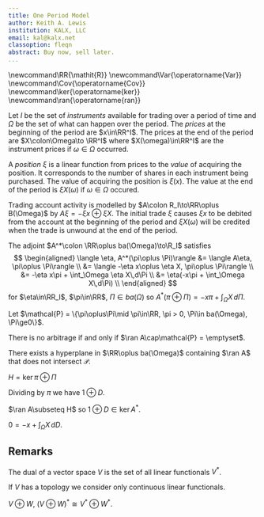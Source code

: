 ```yaml
---
title: One Period Model
author: Keith A. Lewis
institution: KALX, LLC
email: kal@kalx.net
classoption: fleqn
abstract: Buy now, sell later.
...
```


\newcommand\RR{\mathit{R}}
\newcommand\Var{\operatorname{Var}}
\newcommand\Cov{\operatorname{Cov}}
\newcommand\ker{\operatorname{ker}}
\newcommand\ran{\operatorname{ran}}

Let $I$ be the set of _instruments_ available for trading over a period of time
and $Ω$ be the set of what can happen over the period.
The _prices_ at the beginning of the period are $x\in\RR^I$.
The prices at the end of the period are $X\colon\Omega\to \RR^I$ where $X(\omega)\in\RR^I$
are the instrument prices if $\omega\in\Omega$ occurred.

A _position_ $\xi$ is a linear function from prices to the _value_ of acquiring the position.
It corresponds to the number of shares in each instrument being purchased.
The value of acquiring the position is $\xi(x)$.
The value at the end of the period is $\xi X(\omega)$ if $\omega\in\Omega$ occured.

Trading account activity is modelled by $A\colon R_I\to\RR\oplus
B(\Omega)$ by $A\xi = -\xi x\oplus\xi X$.  The initial trade $\xi$
causes $\xi x$ to be debited from the account at the beginning of the
period and $\xi X(\omega)$ will be credited when the trade is unwound
at the end of the period.

The adjoint $A^*\colon \RR\oplus ba(\Omega)\to\R_I$ satisfies
$$
\begin{aligned}
	\langle \eta, A^*(\pi\oplus \Pi)\rangle &= \langle A\eta, \pi\oplus \Pi\rangle \\
	&= \langle -\eta x\oplus \eta X, \pi\oplus \Pi\rangle \\
	&= -\eta x\pi + \int_\Omega \eta X\,d\Pi \\
	&= \eta(-x\pi + \int_\Omega  X\,d\Pi) \\
\end{aligned}
$$
for $\eta\in\RR_I$, $\pi\in\RR$, $\Pi\in ba(\Omega)$ so
$A^*(\pi\oplus\Pi) = -x\pi + \int_\Omega  X\,d\Pi$.

Let $\mathcal{P} = \{\pi\oplus\Pi\mid \pi\in\RR, \pi > 0, \Pi\in ba(\Omega), \Pi\ge0\}$.

There is no arbitrage if and only if $\ran A\cap\mathcal{P} = \emptyset$.

There exists a hyperplane in $\RR\oplus ba(\Omega)$ containing $\ran A$
that does not intersect $\mathcal{P}$.

$H = \ker \pi\oplus\Pi$

Dividing by $\pi$ we have $1\oplus D$.

$\ran A\subseteq H$ so $1\oplus D\in\ker A^*$.

$0 = -x + \int_\Omega X\,dD$.

## Remarks

The dual of a vector space $V$ is the set of all linear functionals $V^*$.

If $V$ has a topology we consider only continuous linear functionals.

$V\oplus W$, $(V\oplus W)^*\cong V^*\oplus W^*$.

